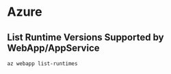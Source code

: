 # Azure

## List Runtime Versions Supported by WebApp/AppService

```Shell
az webapp list-runtimes
```

